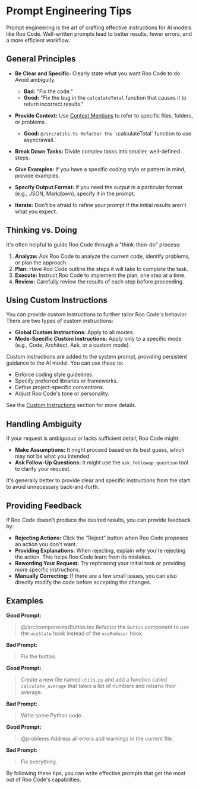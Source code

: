 # Prompt Engineering Tips

Prompt engineering is the art of crafting effective instructions for AI models like Roo Code.  Well-written prompts lead to better results, fewer errors, and a more efficient workflow.

## General Principles

*   **Be Clear and Specific:** Clearly state what you want Roo Code to do. Avoid ambiguity.
    *   **Bad:** "Fix the code."
    *   **Good:** "Fix the bug in the `calculateTotal` function that causes it to return incorrect results."

*   **Provide Context:** Use [Context Mentions](../basic-usage/context-mentions) to refer to specific files, folders, or problems.
    *   **Good:** `@/src/utils.ts Refactor the \`calculateTotal\` function to use async/await.`

*   **Break Down Tasks:** Divide complex tasks into smaller, well-defined steps.

*   **Give Examples:** If you have a specific coding style or pattern in mind, provide examples.

*   **Specify Output Format:** If you need the output in a particular format (e.g., JSON, Markdown), specify it in the prompt.

*   **Iterate:** Don't be afraid to refine your prompt if the initial results aren't what you expect.

## Thinking vs. Doing

It's often helpful to guide Roo Code through a "think-then-do" process:

1.  **Analyze:** Ask Roo Code to analyze the current code, identify problems, or plan the approach.
2.  **Plan:**  Have Roo Code outline the steps it will take to complete the task.
3.  **Execute:**  Instruct Roo Code to implement the plan, one step at a time.
4.  **Review:**  Carefully review the results of each step before proceeding.

## Using Custom Instructions

You can provide custom instructions to further tailor Roo Code's behavior. There are two types of custom instructions:

*   **Global Custom Instructions:** Apply to all modes.
*   **Mode-Specific Custom Instructions:** Apply only to a specific mode (e.g., Code, Architect, Ask, or a custom mode).

Custom instructions are added to the system prompt, providing persistent guidance to the AI model. You can use these to:

*   Enforce coding style guidelines.
*   Specify preferred libraries or frameworks.
*   Define project-specific conventions.
*   Adjust Roo Code's tone or personality.

See the [Custom Instructions](./custom-instructions) section for more details.

## Handling Ambiguity

If your request is ambiguous or lacks sufficient detail, Roo Code might:

*   **Make Assumptions:**  It might proceed based on its best guess, which may not be what you intended.
*   **Ask Follow-Up Questions:** It might use the `ask_followup_question` tool to clarify your request.

It's generally better to provide clear and specific instructions from the start to avoid unnecessary back-and-forth.

## Providing Feedback

If Roo Code doesn't produce the desired results, you can provide feedback by:

*   **Rejecting Actions:** Click the "Reject" button when Roo Code proposes an action you don't want.
*   **Providing Explanations:** When rejecting, explain *why* you're rejecting the action.  This helps Roo Code learn from its mistakes.
*   **Rewording Your Request:** Try rephrasing your initial task or providing more specific instructions.
*   **Manually Correcting:** If there are a few small issues, you can also directly modify the code before accepting the changes.

## Examples

**Good Prompt:**

> @/src/components/Button.tsx Refactor the `Button` component to use the `useState` hook instead of the `useReducer` hook.

**Bad Prompt:**

> Fix the button.

**Good Prompt:**

> Create a new file named `utils.py` and add a function called `calculate_average` that takes a list of numbers and returns their average.

**Bad Prompt:**

> Write some Python code.

**Good Prompt:**

> @problems Address all errors and warnings in the current file.

**Bad Prompt:**

> Fix everything.

By following these tips, you can write effective prompts that get the most out of Roo Code's capabilities.